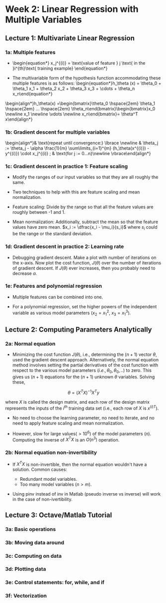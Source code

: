 # Week 2: Linear Regression with Multiple Variables

## Lecture 1: Multivariate Linear Regression

### 1a: Multiple features

* \begin{equation*} x_j^{(i)} = \text{value of feature } j \text{ in the }i^{th}\text{ training example} \end{equation*}

* The multivariable form of the hypothesis function accommodating these multiple features is as follows:
 \begin{equation*}h_\theta (x) = \theta_0 + \theta_1 x_1 + \theta_2 x_2 + \theta_3 x_3 + \cdots + \theta_n x_n\end{equation*}

\begin{align*}h_\theta(x) =\begin{bmatrix}\theta_0 \hspace{2em} \theta_1 \hspace{2em} ... \hspace{2em} \theta_n\end{bmatrix}\begin{bmatrix}x_0 \newline x_1 \newline \vdots \newline x_n\end{bmatrix}= \theta^T x\end{align*}

### 1b: Gradient descent for multiple variables

\begin{align*}& \text{repeat until convergence:} \lbrace \newline & \theta_j := \theta_j - \alpha \frac{1}{m} \sum\limits_{i=1}^{m} (h_\theta(x^{(i)}) - y^{(i)}) \cdot x_j^{(i)} \; & \text{for j := 0...n}\newline \rbrace\end{align*}

### 1c: Gradient descent in practice 1: Feature scaling

* Modify the ranges of our input variables so that they are all roughly the same.

* Two techniques to help with this are feature scaling and mean normalization.

* Feature scaling: Divide by the range so that all the feature values are roughly between -1 and 1.

* Mean normalization: Additionally, subtract the mean so that the feature values have zero mean. $x_i := \dfrac{x_i - \mu_i}{s_i}$ where $s_i$ could be the range or the standard deviation.

### 1d: Gradient descent in practice 2: Learning rate

* Debugging gradient descent. Make a plot with number of iterations on the x-axis. Now plot the cost function, $J(\theta)$ over the number of iterations of gradient descent. If $J(\theta)$ ever increases, then you probably need to decrease $\alpha$.

### 1e: Features and polynomial regression

* Multiple features can be combined into one.

* For a polynomial regression, set the higher powers of the independent variable as various model parameters ($x_2 = x_1^2$, $x_3 = x_1^3$).

## Lecture 2: Computing Parameters Analytically

### 2a: Normal equation

* Minimizing the cost function $J(\theta)$, i.e., determining the $(n+1)$ vector $\theta$, used the gradient descent approach. Alternatively, the normal equation method involves setting the partial derivatives of the cost function with respect to the various model parameters $(i.e., \theta_0, \theta_0, ..)$ to zero. This gives us $(n+1)$ equations for the $(n+1)$ unknown $\theta$ variables. Solving these,

$$ \theta = (X^T X)^{-1}X^T y $$  

where $X$ is called the design matrix, and each row of the design matrix represents the inputs of the $i^{th}$ training data set (i.e., each row of $X$ is $x^{(i)T}$).

* No need to choose the learning parameter, no need to iterate, and no need to apply feature scaling and mean normalization. 

* However, slow for large values($> 10^6$) of the model parameters ($n$). Computing the inverse of $X^T X$ is an $O(n^3)$ operation.

### 2b: Normal equation non-invertibility

* If $X^T X$ is non-invertible, then the normal equation wouldn't have a solution. Common causes:
    * Redundant model variables.
    * Too many model variables ($n>m$).
    
* Using pinv instead of inv in Matlab (pseudo inverse vs inverse) will work in the case of non-ivertibility.

## Lecture 3: Octave/Matlab Tutorial

### 3a: Basic operations

### 3b: Moving data around

### 3c: Computing on data

### 3d: Plotting data

### 3e: Control statements: for, while, and if

### 3f: Vectorization

